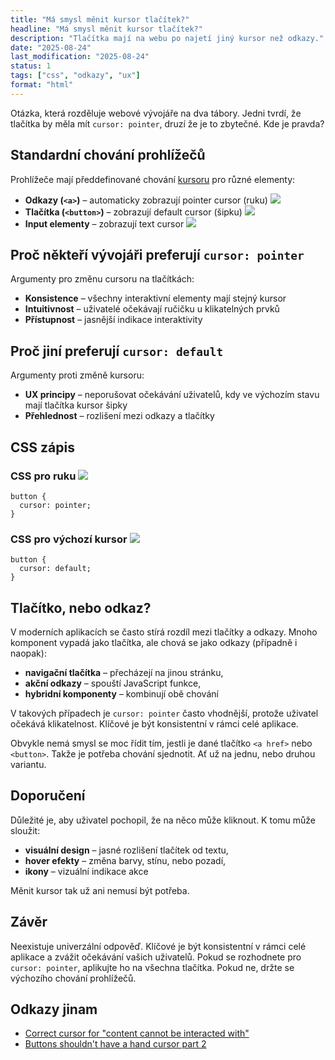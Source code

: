 ```yaml
---
title: "Má smysl měnit kursor tlačítek?"
headline: "Má smysl měnit kursor tlačítek?"
description: "Tlačítka mají na webu po najetí jiný kursor než odkazy."
date: "2025-08-24"
last_modification: "2025-08-24"
status: 1
tags: ["css", "odkazy", "ux"]
format: "html"
---
```


<p>Otázka, která rozděluje webové vývojáře na dva tábory. Jedni tvrdí, že tlačítka by měla mít <code>cursor: pointer</code>, druzí že je to zbytečné. Kde je pravda?</p>

<h2 id="standardni-chovani-prohlizecu">Standardní chování prohlížečů</h2>

<p>Prohlížeče mají předdefinované chování <a href="/cursor">kursoru</a> pro různé elementy:</p>

<ul>
  <li><strong>Odkazy (<code>&lt;a&gt;</code>)</strong> – automaticky zobrazují pointer cursor (ruku) <img src="/files/kursor-tlacitek/pointer.png" class="inline-flex !my-0" /></li>
  <li><strong>Tlačítka (<code>&lt;button&gt;</code>)</strong> – zobrazují default cursor (šipku) <img src="/files/kursor-tlacitek/arrow.png" class="inline-flex !my-0" /></li>
  <li><strong>Input elementy</strong> – zobrazují text cursor <img src="/files/kursor-tlacitek/text.png" class="inline-flex !my-0" /></li>
</ul>

<h2 id="proc-nekteri-vyvojari-preferuji-pointer-cursor">Proč někteří vývojáři preferují <code>cursor: pointer</code></h2>

<p>Argumenty pro změnu cursoru na tlačítkách:</p>

<ul>
  <li><strong>Konsistence</strong> – všechny interaktivní elementy mají stejný kursor</li>
  <li><strong>Intuitivnost</strong> – uživatelé očekávají ručičku u klikatelných prvků</li>
  <li><strong>Přístupnost</strong> – jasnější indikace interaktivity</li>
</ul>

<h2 id="proc-jini-preferuji-default-cursor">Proč jiní preferují <code>cursor: default</code></h2>

<p>Argumenty proti změně kursoru:</p>

<ul>
  <li><strong>UX principy</strong> – neporušovat očekávání uživatelů, kdy ve výchozím stavu mají tlačítka kursor šipky</li>
  <li><strong>Přehlednost</strong> – rozlišení mezi odkazy a tlačítky</li>  
</ul>

<h2 id="css">CSS zápis</h2>

<h3 id="css-pro-pointer-cursor">CSS pro ruku <img src="/files/kursor-tlacitek/pointer.png" class="inline-flex !my-0" /></h3>

<pre><code>button {
  cursor: pointer;
}</code></pre>

<h3 id="css-pro-default-cursor">CSS pro výchozí kursor <img src="/files/kursor-tlacitek/arrow.png" class="inline-flex !my-0" /></h3>

<pre><code>button {
  cursor: default;
}</code></pre>

<h2 id="tlacitko-nebo-odkaz">Tlačítko, nebo odkaz?</h2>

<p>V moderních aplikacích se často stírá rozdíl mezi tlačítky a odkazy. Mnoho komponent vypadá jako tlačítka, ale chová se jako odkazy (případně i naopak):</p>

<ul>
  <li><strong>navigační tlačítka</strong> – přecházejí na jinou stránku,</li>
  <li><strong>akční odkazy</strong> – spouští JavaScript funkce,</li>
  <li><strong>hybridní komponenty</strong> – kombinují obě chování</li>
</ul>

<p>V takových případech je <code>cursor: pointer</code> často vhodnější, protože uživatel očekává klikatelnost. Klíčové je být konsistentní v rámci celé aplikace.</p>

<p>Obvykle nemá smysl se moc řídit tím, jestli je dané tlačítko <code>&lt;a href></code> nebo <code>&lt;button></code>. Takže je potřeba chování sjednotit. Ať už na jednu, nebo druhou variantu.</p>

<h2 id="doporučení">Doporučení</h2>

<p>Důležité je, aby uživatel pochopil, že na něco může kliknout. K tomu může sloužit:</p>

<ul>
  <li><strong>visuální design</strong> – jasné rozlišení tlačítek od textu,</li>
  <li><strong>hover efekty</strong> – změna barvy, stínu, nebo pozadí,</li>
  <li><strong>ikony</strong> – vizuální indikace akce</li>
</ul>

<p>Měnit kursor tak už ani nemusí být potřeba.</p>

<h2 id="zaver">Závěr</h2>

<p>Neexistuje univerzální odpověď. Klíčové je být konsistentní v rámci celé aplikace a zvážit očekávání vašich uživatelů. Pokud se rozhodnete pro <code>cursor: pointer</code>, aplikujte ho na všechna tlačítka. Pokud ne, držte se výchozího chování prohlížečů.</p>

<h2 id="odkazy">Odkazy jinam</h2>

<ul>
  <li><a href="https://ux.stackexchange.com/questions/12726/correct-cursor-for-content-cannot-be-interacted-with">Correct cursor for "content cannot be interacted with"</a></li>
  <li><a href="https://uxdesign.cc/buttons-shouldnt-have-a-hand-cursor-part-2-4a6e1c8423a5">Buttons shouldn't have a hand cursor part 2</a></li>
</ul>
